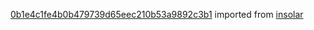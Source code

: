 [0b1e4c1fe4b0b479739d65eec210b53a9892c3b1](https://github.com/insolar/insolar/commit/0b1e4c1fe4b0b479739d65eec210b53a9892c3b1) imported from [insolar](https://github.com/insolar/insolar)
